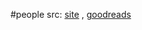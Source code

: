 #people 
src: [site](https://www.gregegan.net) , [goodreads](https://www.goodreads.com/author/show/32699.Greg_Egan?from_search=true&from_srp=true) 

